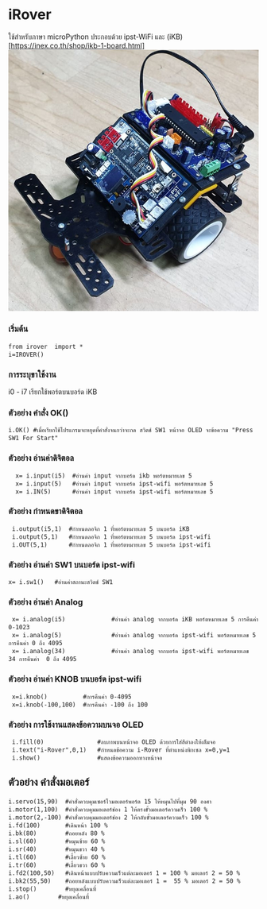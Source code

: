 # iRover
  ใช้สำหรับภาษา microPython ประกอบด้วย ipst-WiFi และ (iKB)[https://inex.co.th/shop/ikb-1-board.html] <br>
  ![](images/irover.jpg)  
  ### เริ่มต้น
  ```blocks
  from irover  import * 
  i=IROVER() 
  ```
### การระบุขาใช้งาน

i0 - i7 เรียกใช้พอร์ตบนบอร์ด iKB 

### ตัวอย่าง คำสั่ง OK() 
 ```blocks
 i.OK() #เมื่อเรียกใช้โปรแกรมจะหยุดที่คำสั่งจนกว่าจะกด สวิตช์ SW1 หน้าจอ OLED จะข้อความ "Press SW1 For Start"
  ```
 
### ตัวอย่าง อ่านค่าดิจิตอล 
```blocks
  x= i.input(i5)  #อ่านค่า input จากบอร์ด ikb พอร์ตหมายเลข 5 
  x= i.input(5)   #อ่านค่า input จากบอร์ด ipst-wifi พอร์ตหมายเลข 5 
  x= i.IN(5)      #อ่านค่า input จากบอร์ด ipst-wifi พอร์ตหมายเลข 5
 ```
 ### ตัวอย่าง กำหนดขาดิจิตอล 
 ```blocks
  i.output(i5,1)  #กำหนดลอจิก 1 ที่พอร์ตหมายเลข 5 บนบอร์ด iKB 
  i.output(5,1)   #กำหนดลอจิก 1 ที่พอร์ตหมายเลข 5 บนบอร์ด ipst-wifi 
  i.OUT(5,1)      #กำหนดลอจิก 1 ที่พอร์ตหมายเลข 5 บนบอร์ด ipst-wifi
  ```
### ตัวอย่าง อ่านค่า SW1 บนบอร์ด ipst-wifi
 ```blocks
 x= i.sw1()   #อ่านค่าสถานะสวิตช์ SW1 
  ```
### ตัวอย่าง อ่านค่า Analog 
 ```blocks
  x= i.analog(i5)             #อ่านค่า analog จากบอร์ด iKB พอร์ตหมายเลข 5 การคืนค่า 0-1023 
  x= i.analog(5)              #อ่านค่า analog จากบอร์ด ipst-wifi พอร์ตหมายเลข 5 การคืนค่า 0 ถึง 4095
  x= i.analog(34)             #อ่านค่า analog จากบอร์ด ipst-wifi พอร์ตหมายเลข 34 การคืนค่า  0 ถึง 4095
  ```
### ตัวอย่าง อ่านค่า KNOB บนบอร์ด ipst-wifi
 ```blocks
  x=i.knob()          #การคืนค่า 0-4095 
  x=i.knob(-100,100)  #การคืนค่า -100 ถึง 100
 ```
### ตัวอย่าง การใช้งานแสดงข้อความบนจอ OLED
 ```blocks
  i.fill(0)               #ลบภาพบนหน้าจอ OLED ด้วยการใส่สีดำลงให้เต็มจอ 
  i.text("i-Rover",0,1)   #กำหนดข้อความ i-Rover ที่ตำแหน่งพิกเซล x=0,y=1 
  i.show()                #แสดงข้อความออกทางหน้าจอ
   ```
## ตัวอย่าง คำสั่งมอเตอร์
```blocks
i.servo(15,90)  #คำสั่งควบคุมเซอร์โวมอเตอร์พอร์ต 15 ให้หมุนไปที่มุม 90 องศา	
i.motor(1,100)  #คำสั่งควบคุมมอเตอร์ช่อง 1 ให้ตรงขั้วมอเตอร์ความเร็ว 100 %
i.motor(2,-100) #คำสั่งควบคุมมอเตอร์ช่อง 2 ให้กลับขั้วมอเตอร์ความเร็ว 100 %                                                   
i.fd(100)       #เดินหน้า 100 %	 
i.bk(80)        #ถอยหลัง 80 %	  
i.sl(60)        #หมุนซ้าย 60 %
i.sr(40)        #หมุนขวา 40 %	    
i.tl(60)        #เลี้ยวซ้าย 60 %	 
i.tr(60)        #เลี้ยวขวา 60 %  
i.fd2(100,50)   #เดินหน้าแบบปรับความเร็วแต่ละมอเตอร์ 1 = 100 % มอเตอร์ 2 = 50 %
i.bk2(55,50)    #ถอยหลังแบบปรับความเร็วแต่ละมอเตอร์ 1 =  55 % มอเตอร์ 2 = 50 %  
i.stop()        #หยุดเคลื่อนที่
i.ao()        #หยุดเคลื่อนที่
 ```
  
